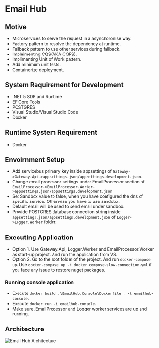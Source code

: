 # Email Hub
## Motive
* Microservices to serve the request in a asynchoronise way.
* Factory pattern to resolve the dependency at runtime.
* Fallback pattern to use other services during fallback.
* Impleimenting CQS(AKA CQRS).
* Implimanting Unit of Work pattern.
* Add minimum unit tests.
* Containerize deployment.

## System Requirement for Development
* .NET 5 SDK and Runtime
* EF Core Tools
* POSTGRES
* Visual Studio/Visual Studio Code
* Docker

## Runtime System Requirement
* Docker

## Envoirnment Setup
* Add servicebus primary key inside appsettings of ```Gateway->Gateway.Api->appsettings.json/appsettings.development.json```.
* Change email processor settings under EmailProcessor section of ```EmailProcessor->EmailProcessor.Worker->appsettings.json/appsettings.development.json```
* Set Sandbox value to false, when you have configured the dns of specific service. Otherwise you have to use sandobx.
* Default email will be used to send email under sandbox.
* Provide POSTGRES database connection string inside ```appsettings.json/appsettings.development.json``` of ```Logger->Logger.Worker``` folder.

## Executing Application
* Option 1. Use Gateway.Api, Logger.Worker and EmailProcessor.Worker as start-up project. And run the application from VS.
* Option 2. Go to the root folder of the project. And run ```docker-compose up```. Use ```docker-compose up -f docker-compose-slow-connection.yml``` if you face any issue to restore nuget packages.

### Running console application
* Execute ```docker build .\EmailHub.Console\Dockerfile . -t emailhub-console```.
* Execute ```docker run -i emailhub-console```.
* Make sure, EmailProcessor and Logger worker services are up and running.

## Architecture
![Email Hub Architecture](https://user-images.githubusercontent.com/24603959/99696370-d3c23000-2ab8-11eb-99d7-528e5283ba63.jpg)
